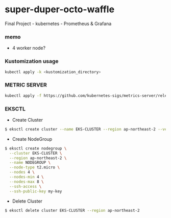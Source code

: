# super-duper-octo-waffle
Final Project - kubernetes - Prometheus &amp; Grafana


### memo

 - 4 worker node?


### Kustomization usage

``` bash
kubectl apply -k <kustomization_directory>
```


### METRIC SERVER

``` bash
kubectl apply -f https://github.com/kubernetes-sigs/metrics-server/releases/download/v0.6.1/components.yaml
```


### EKSCTL 

* Create Cluster
``` bash 
$ eksctl create cluster --name EKS-CLUSTER --region ap-northeast-2 --version 1.21 --vpc-public-subnets subnet-0e9e29515e373ce74,subnet-089ed26e00e4bb312 --without-nodegroup
```

* Create NodeGroup
``` bash
$ eksctl create nodegroup \
  --cluster EKS-CLUSTER \
  --region ap-northeast-2 \
  --name NODEGROUP \
  --node-type t2.micro \
  --nodes 4 \
  --nodes-min 4 \
  --nodes-max 8 \
  --ssh-access \
  --ssh-public-key my-key
```

* Delete Cluster 
``` bash
$ eksctl delete cluster EKS-CLUSTER --region ap-northeast-2
```

